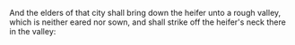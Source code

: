 And the elders of that city shall bring down the heifer unto a rough valley, which is neither eared nor sown, and shall strike off the heifer's neck there in the valley:
